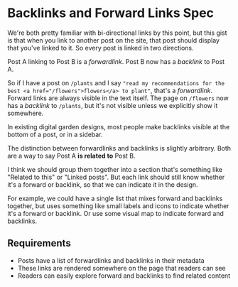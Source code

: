 # Backlinks and Forward Links Spec

We're both pretty familiar with bi-directional links by this point, but this gist is that when you link to another post on the site, that post should display that you've linked to it. So every post is linked in two directions.

Post A linking to Post B is a _forwardlink_. Post B now has a _backlink_ to Post A.

So if I have a post on `/plants` and I say `"read my recommendations for the best <a href="/flowers">flowers</a> to plant"`, that's a _forwardlink_. Forward links are always visible in the text itself.
The page on `/flowers` now has a _backlink_ to `/plants`, but it's not visible unless we explicitly show it somewhere.

In existing digital garden designs, most people make backlinks visible at the bottom of a post, or in a sidebar.

The distinction between forwardlinks and backlinks is slightly arbitrary. Both are a way to say Post A **is related to** Post B.

I think we should group them together into a section that's something like "Related to this" or "Linked posts".
But each link should still know whether it's a forward or backlink, so that we can indicate it in the design.

For example, we could have a single list that mixes forward and backlinks together, but uses something like small labels and icons to indicate whether it's a forward or backlink. Or use some visual map to indicate forward and backlinks.

## Requirements

- Posts have a list of forwardlinks and backlinks in their metadata
- These links are rendered somewhere on the page that readers can see
- Readers can easily explore forward and backlinks to find related content
